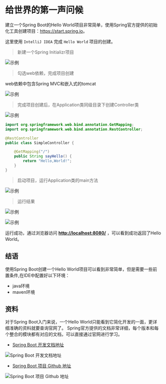 # 给世界的第一声问候

建立一个Spring Boot的Hello World项目非常简单，使用Spring官方提供的初始化工具创建项目：<https://start.spring.io>。

这里使用 `IntelliJ IDEA` 完成 `Hello World` 项目的创建。

> 新建一个Spring Initializr项目

![示例](../../IMG/hello/01.png)

> 勾选web依赖，完成项目创建

web依赖中包含Spring MVC和嵌入式的tomcat

![示例](../../IMG/hello/02.png)

> 完成项目创建后，在Application类同级目录下创建Controller类

![示例](../../IMG/hello/03.png)

```java
import org.springframework.web.bind.annotation.GetMapping;
import org.springframework.web.bind.annotation.RestController;

@RestController
public class SimpleController {

    @GetMapping("/")
    public String sayHello() {
        return "Hello,World!";
    }
}
```

> 启动项目，运行Application类的main方法

![示例](../../IMG/hello/04.png)

> 运行结果

![示例](../../IMG/hello/05.png)

![示例](../../IMG/hello/06.png)

运行成功，通过浏览器访问 **<http://localhost:8080/>** ，可以看到成功返回了Hello World。

## 结语

使用Spring Boot创建一个Hello World项目可以看到非常简单，但是需要一些前置条件,在IDE中配置好以下环境：

- java环境
- maven环境

## 资料

对于Spring Boot入门来说，一个Hello World只能看到它简化开发的一面，更详细准确的资料就要查询官网了。
Spring官方提供的文档非常详细，每个版本和每个整合的模块都有对应的文档，可以直接通过官网进行学习。

- [Spring Boot 开发文档地址](https://spring.io/projects/spring-boot#learn)

![Spring Boot 开发文档地址](../../IMG/hello/07.png)

- [Spring Boot 项目 Github 地址](https://github.com/spring-projects/spring-boot)

![Spring Boot 项目 Github 地址](../../IMG/hello/08.png)
